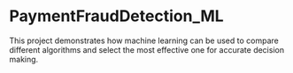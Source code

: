 # PaymentFraudDetection_ML
This project demonstrates how machine learning can be used to compare different algorithms and select the most effective one for accurate decision making.
